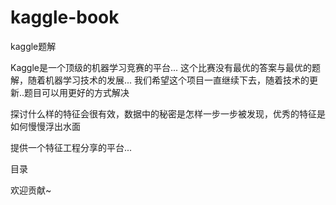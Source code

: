 # kaggle-book

kaggle题解

Kaggle是一个顶级的机器学习竞赛的平台...
这个比赛没有最优的答案与最优的题解，随着机器学习技术的发展...
我们希望这个项目一直继续下去，随着技术的更新..题目可以用更好的方式解决

探讨什么样的特征会很有效，数据中的秘密是怎样一步一步被发现，优秀的特征是如何慢慢浮出水面

提供一个特征工程分享的平台...

目录


欢迎贡献~

